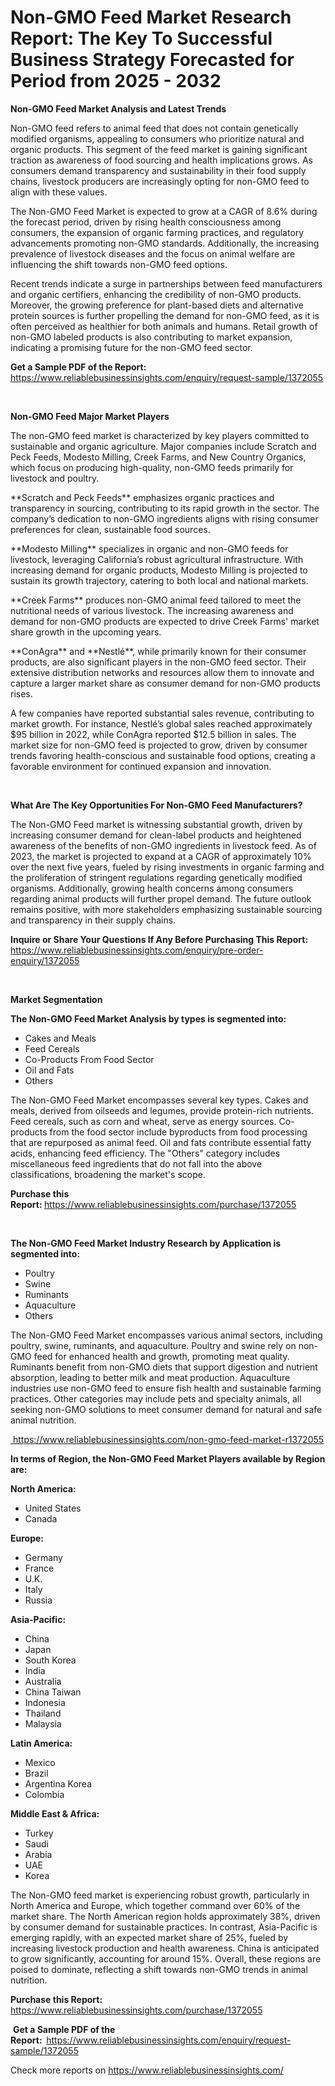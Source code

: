 <p><h1>Non-GMO Feed Market Research Report: The Key To Successful Business Strategy Forecasted for Period from 2025 - 2032</h1></p><p><strong>Non-GMO Feed Market Analysis and Latest Trends</strong></p>
<p><p>Non-GMO feed refers to animal feed that does not contain genetically modified organisms, appealing to consumers who prioritize natural and organic products. This segment of the feed market is gaining significant traction as awareness of food sourcing and health implications grows. As consumers demand transparency and sustainability in their food supply chains, livestock producers are increasingly opting for non-GMO feed to align with these values.</p><p>The Non-GMO Feed Market is expected to grow at a CAGR of 8.6% during the forecast period, driven by rising health consciousness among consumers, the expansion of organic farming practices, and regulatory advancements promoting non-GMO standards. Additionally, the increasing prevalence of livestock diseases and the focus on animal welfare are influencing the shift towards non-GMO feed options.</p><p>Recent trends indicate a surge in partnerships between feed manufacturers and organic certifiers, enhancing the credibility of non-GMO products. Moreover, the growing preference for plant-based diets and alternative protein sources is further propelling the demand for non-GMO feed, as it is often perceived as healthier for both animals and humans. Retail growth of non-GMO labeled products is also contributing to market expansion, indicating a promising future for the non-GMO feed sector.</p></p>
<p><strong>Get a Sample PDF of the Report:&nbsp;</strong> <a href="https://www.reliablebusinessinsights.com/enquiry/request-sample/1372055?utm_campaign=2245&utm_medium=2&utm_source=Github&utm_content=ia&utm_term=22032025&utm_id=non-gmo-feed">https://www.reliablebusinessinsights.com/enquiry/request-sample/1372055</a></p>
<p>&nbsp;</p>
<p><strong>Non-GMO Feed Major Market Players</strong></p>
<p><p>The non-GMO feed market is characterized by key players committed to sustainable and organic agriculture. Major companies include Scratch and Peck Feeds, Modesto Milling, Creek Farms, and New Country Organics, which focus on producing high-quality, non-GMO feeds primarily for livestock and poultry.</p><p>**Scratch and Peck Feeds** emphasizes organic practices and transparency in sourcing, contributing to its rapid growth in the sector. The company’s dedication to non-GMO ingredients aligns with rising consumer preferences for clean, sustainable food sources.</p><p>**Modesto Milling** specializes in organic and non-GMO feeds for livestock, leveraging California’s robust agricultural infrastructure. With increasing demand for organic products, Modesto Milling is projected to sustain its growth trajectory, catering to both local and national markets.</p><p>**Creek Farms** produces non-GMO animal feed tailored to meet the nutritional needs of various livestock. The increasing awareness and demand for non-GMO products are expected to drive Creek Farms' market share growth in the upcoming years.</p><p>**ConAgra** and **Nestlé**, while primarily known for their consumer products, are also significant players in the non-GMO feed sector. Their extensive distribution networks and resources allow them to innovate and capture a larger market share as consumer demand for non-GMO products rises.</p><p>A few companies have reported substantial sales revenue, contributing to market growth. For instance, Nestlé’s global sales reached approximately $95 billion in 2022, while ConAgra reported $12.5 billion in sales. The market size for non-GMO feed is projected to grow, driven by consumer trends favoring health-conscious and sustainable food options, creating a favorable environment for continued expansion and innovation.</p></p>
<p>&nbsp;</p>
<p><strong>What Are The Key Opportunities For Non-GMO Feed Manufacturers?</strong></p>
<p><p>The Non-GMO Feed market is witnessing substantial growth, driven by increasing consumer demand for clean-label products and heightened awareness of the benefits of non-GMO ingredients in livestock feed. As of 2023, the market is projected to expand at a CAGR of approximately 10% over the next five years, fueled by rising investments in organic farming and the proliferation of stringent regulations regarding genetically modified organisms. Additionally, growing health concerns among consumers regarding animal products will further propel demand. The future outlook remains positive, with more stakeholders emphasizing sustainable sourcing and transparency in their supply chains.</p></p>
<p><strong>Inquire or Share Your Questions If Any Before Purchasing This Report:</strong> <a href="https://www.reliablebusinessinsights.com/enquiry/pre-order-enquiry/1372055?utm_campaign=2245&utm_medium=2&utm_source=Github&utm_content=ia&utm_term=22032025&utm_id=non-gmo-feed">https://www.reliablebusinessinsights.com/enquiry/pre-order-enquiry/1372055</a></p>
<p>&nbsp;</p>
<p><strong>Market Segmentation</strong></p>
<p><strong>The Non-GMO Feed Market Analysis by types is segmented into:</strong></p>
<p><ul><li>Cakes and Meals</li><li>Feed Cereals</li><li>Co-Products From Food Sector</li><li>Oil and Fats</li><li>Others</li></ul></p>
<p><p>The Non-GMO Feed Market encompasses several key types. Cakes and meals, derived from oilseeds and legumes, provide protein-rich nutrients. Feed cereals, such as corn and wheat, serve as energy sources. Co-products from the food sector include byproducts from food processing that are repurposed as animal feed. Oil and fats contribute essential fatty acids, enhancing feed efficiency. The "Others" category includes miscellaneous feed ingredients that do not fall into the above classifications, broadening the market's scope.</p></p>
<p><strong>Purchase this Report:&nbsp;</strong><a href="https://www.reliablebusinessinsights.com/purchase/1372055?utm_campaign=2245&utm_medium=2&utm_source=Github&utm_content=ia&utm_term=22032025&utm_id=non-gmo-feed">https://www.reliablebusinessinsights.com/purchase/1372055</a></p>
<p>&nbsp;</p>
<p><strong>The Non-GMO Feed Market Industry Research by Application is segmented into:</strong></p>
<p><ul><li>Poultry</li><li>Swine</li><li>Ruminants</li><li>Aquaculture</li><li>Others</li></ul></p>
<p><p>The Non-GMO Feed Market encompasses various animal sectors, including poultry, swine, ruminants, and aquaculture. Poultry and swine rely on non-GMO feed for enhanced health and growth, promoting meat quality. Ruminants benefit from non-GMO diets that support digestion and nutrient absorption, leading to better milk and meat production. Aquaculture industries use non-GMO feed to ensure fish health and sustainable farming practices. Other categories may include pets and specialty animals, all seeking non-GMO solutions to meet consumer demand for natural and safe animal nutrition.</p></p>
<p><a href="https://www.reliablebusinessinsights.com/non-gmo-feed-market-r1372055?utm_campaign=2245&utm_medium=2&utm_source=Github&utm_content=ia&utm_term=22032025&utm_id=non-gmo-feed">&nbsp;https://www.reliablebusinessinsights.com/non-gmo-feed-market-r1372055</a></p>
<p><strong>In terms of Region, the Non-GMO Feed Market Players available by Region are:</strong></p>
<p>
    <p> <strong> North America: </strong>
        <ul>
            <li>United States</li>
            <li>Canada</li>
        </ul>
        </p> 
    <p> <strong> Europe: </strong>
        <ul>
            <li>Germany</li>
            <li>France</li>
            <li>U.K.</li>
            <li>Italy</li>
            <li>Russia</li>
        </ul>
        </p> 
    <p> <strong> Asia-Pacific: </strong>
        <ul>
            <li>China</li>
            <li>Japan</li>
            <li>South Korea</li>
            <li>India</li>
            <li>Australia</li>
            <li>China Taiwan</li>
            <li>Indonesia</li>
            <li>Thailand</li>
            <li>Malaysia</li>
        </ul>
        </p> 
    <p> <strong> Latin America: </strong>
        <ul>
            <li>Mexico</li>
            <li>Brazil</li>
            <li>Argentina Korea</li>
            <li>Colombia</li>
        </ul>
        </p> 
    <p> <strong> Middle East & Africa: </strong>
        <ul>
            <li>Turkey</li>
            <li>Saudi</li>
            <li>Arabia</li>
            <li>UAE</li>
            <li>Korea</li>
        </ul>
    </p>
    </p>
<p><p>The Non-GMO feed market is experiencing robust growth, particularly in North America and Europe, which together command over 60% of the market share. The North American region holds approximately 38%, driven by consumer demand for sustainable practices. In contrast, Asia-Pacific is emerging rapidly, with an expected market share of 25%, fueled by increasing livestock production and health awareness. China is anticipated to grow significantly, accounting for around 15%. Overall, these regions are poised to dominate, reflecting a shift towards non-GMO trends in animal nutrition.</p></p>
<p><strong>Purchase this Report: </strong><a href="https://www.reliablebusinessinsights.com/purchase/1372055?utm_campaign=2245&utm_medium=2&utm_source=Github&utm_content=ia&utm_term=22032025&utm_id=non-gmo-feed">https://www.reliablebusinessinsights.com/purchase/1372055</a></p>
<p>&nbsp;<strong>Get a Sample PDF of the Report:&nbsp;&nbsp;</strong><a href="https://www.reliablebusinessinsights.com/enquiry/request-sample/1372055?utm_campaign=2245&utm_medium=2&utm_source=Github&utm_content=ia&utm_term=22032025&utm_id=non-gmo-feed">https://www.reliablebusinessinsights.com/enquiry/request-sample/1372055</a></p>
<p><strong></strong></p>
<p>Check more reports on <a href="https://www.reliablebusinessinsights.com/?utm_campaign=2245&utm_medium=2&utm_source=Github&utm_content=ia&utm_term=22032025&utm_id=non-gmo-feed">https://www.reliablebusinessinsights.com/</a></p>